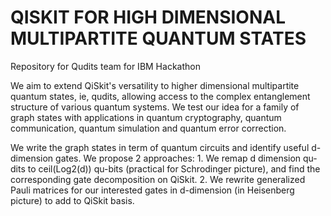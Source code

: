 # QISKIT FOR HIGH DIMENSIONAL MULTIPARTITE QUANTUM STATES
Repository for Qudits team for IBM Hackathon

We aim to extend QiSkit's versatility to higher dimensional multipartite quantum states, ie, qudits, allowing access to the complex entanglement structure of various quantum systems. We test our idea for a family of graph states with applications in quantum cryptography, quantum communication, quantum simulation and quantum error correction.

We write the graph states in term of quantum circuits and identify useful d-dimension gates. We propose 2 approaches: 1. We remap d dimension qu-dits to ceil(Log2(d)) qu-bits (practical for Schrodinger picture), and find the corresponding gate decomposition on QiSkit. 2. We rewrite generalized Pauli matrices for our interested gates in d-dimension (in Heisenberg picture) to add to QiSkit basis.
